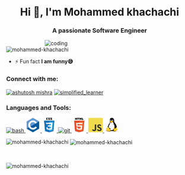 <h1 align="center">Hi 👋, I'm Mohammed khachachi</h1>
<h3 align="center">A passionate Software Engineer</h3>

<img
  align="right"
  alt="coding"
  width="400"
  src="https://user-images.githubusercontent.com/55389276/140866485-8fb1c876-9a8f-4d6a-98dc-08c4981eaf70.gif"
/>

<p align="left">
  <img
    src="https://komarev.com/ghpvc/?username=mohammed-khachachi&label=Profile%20views&color=0e75b6&style=flat"
    alt="mohammed-khachachi"
  />
</p>

- ⚡ Fun fact **I am funny😅**

<h3 align="left">Connect with me:</h3>
<p align="left">
  <a href="https://www.linkedin.com/in/mohammed-khachachi/" target="blank"
    ><img
      align="center"
      src="https://raw.githubusercontent.com/rahuldkjain/github-profile-readme-generator/master/src/images/icons/Social/linked-in-alt.svg"
      alt="ashutosh mishra"
      height="30"
      width="40"
  /></a>
  <a href="https://www.instagram.com/mohammed_khachachi/" target="blank"
    ><img
      align="center"
      src="https://raw.githubusercontent.com/rahuldkjain/github-profile-readme-generator/master/src/images/icons/Social/instagram.svg"
      alt="simplified_learner"
      height="30"
      width="40"
  /></a>
</p>

<h3 align="left">Languages and Tools:</h3>
<p align="left">
  <a href="https://www.gnu.org/software/bash/" target="_blank" rel="noreferrer">
    <img
      src="https://www.vectorlogo.zone/logos/gnu_bash/gnu_bash-icon.svg"
      alt="bash"
      width="40"
      height="40"
    />
  </a>
  <a href="https://www.cprogramming.com/" target="_blank" rel="noreferrer">
    <img
      src="https://raw.githubusercontent.com/devicons/devicon/master/icons/c/c-original.svg"
      alt="c"
      width="40"
      height="40"
    />
  </a>
  <a href="https://www.w3schools.com/css/" target="_blank" rel="noreferrer">
    <img
      src="https://raw.githubusercontent.com/devicons/devicon/master/icons/css3/css3-original-wordmark.svg"
      alt="css3"
      width="40"
      height="40"
    />
  </a>
  <a href="https://git-scm.com/" target="_blank" rel="noreferrer">
    <img
      src="https://www.vectorlogo.zone/logos/git-scm/git-scm-icon.svg"
      alt="git"
      width="40"
      height="40"
    />
  </a>
  <a href="https://www.w3.org/html/" target="_blank" rel="noreferrer">
    <img
      src="https://raw.githubusercontent.com/devicons/devicon/master/icons/html5/html5-original-wordmark.svg"
      alt="html5"
      width="40"
      height="40"
    />
  </a>
  <a
    href="https://developer.mozilla.org/en-US/docs/Web/JavaScript"
    target="_blank"
    rel="noreferrer"
  >
    <img
      src="https://raw.githubusercontent.com/devicons/devicon/master/icons/javascript/javascript-original.svg"
      alt="javascript"
      width="40"
      height="40"
    />
  </a>
  <a href="https://www.linux.org/" target="_blank" rel="noreferrer">
    <img
      src="https://raw.githubusercontent.com/devicons/devicon/master/icons/linux/linux-original.svg"
      alt="linux"
      width="40"
      height="40"
    />
  </a>
</p>

<p>
  <img
    align="left"
    src="https://github-readme-stats.vercel.app/api/top-langs?username=mohammed-khachachi&show_icons=true&locale=en&layout=compact"
    alt="mohammed-khachachi"
  />
</p>

<p>
  &nbsp;<img
    align="center"
    src="https://github-readme-stats.vercel.app/api?username=mohammed-khachachi&show_icons=true&locale=en"
    alt="mohammed-khachachi"
  />
</p>
<br />
<p align="left">
  <img
    align="center"
    src="https://github-readme-streak-stats.herokuapp.com/?user=mohammed-khachachi&"
    alt="mohammed-khachachi"
  />
</p>
<br /><br />
<p>



